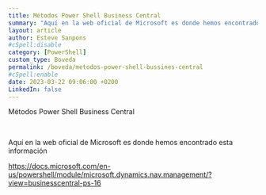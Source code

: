 ```yaml
---
title: Métodos Power Shell Business Central
summary: "Aquí en la web oficial de Microsoft es donde hemos encontrado esta información"
layout: article
author: Esteve Sanpons
#cSpell:disable
category: [PowerShell]
custom_type: Boveda
permalink: /boveda/metodos-power-shell-bussines-central
#cSpell:enable
date: 2023-03-22 09:06:00 +0200
LinkedIn: false
---
```


Métodos Power Shell Business Central

<br>

Aquí en la web oficial de Microsoft es donde hemos encontrado esta información

https://docs.microsoft.com/en-us/powershell/module/microsoft.dynamics.nav.management/?view=businesscentral-ps-16
